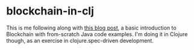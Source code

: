 # blockchain-in-clj

This is me following along with [this blog post][firstblockchain], a basic
introduction to Blockchain with from-scratch Java code examples. I'm doing it in
Clojure though, as an exercise in clojure.spec-driven development.

[firstblockchain]: https://medium.com/programmers-blockchain/create-simple-blockchain-java-tutorial-from-scratch-6eeed3cb03fa
